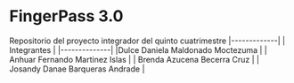# FingerPass 3.0
Repositorio del proyecto integrador del quinto cuatrimestre 
|-------------|
| Integrantes |
|--------------|
|Dulce Daniela Maldonado Moctezuma |
| Anhuar Fernando Martinez Islas |
| Brenda Azucena Becerra Cruz |
| Josandy Danae Barqueras Andrade |


